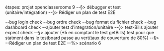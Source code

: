 <!-- projet 9 openclassrooms: Débuggez et testez un SaaS RH -->
étapes:
projet openclasserooms 9
    --§> débugger et test (unitaire/intégration)
    --§> Rédiger un plan de test E2E 

<!-- ou j'en suis: comprendre les tests -->
--bug login check
--bug ordre check
--bug format du fichier check
--bug dashboard check
--ajouter test d'integration/unitaire
    --§> test-Bills ajouter expect check
    --§> ajouter (+5 en comptant le test getBills) test pour que statment dans le testboard passe au vert(taux de couverture de 80%)
    --§>
--Rédiger un plan de test E2E 
    --%> scénario 6
